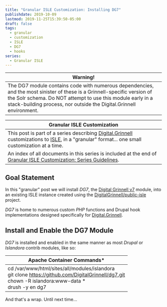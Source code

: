 ```yaml
---
title: "Granular ISLE Customization: Installing DG7"
publishdate: 2019-10-09
lastmod: 2019-11-25T15:39:50-05:00
draft: false
tags:
  - granular
  - customization
  - ISLE
  - DG7
  - hooks
series:
  - Granular ISLE  
---
```


| Warning! |
| --- |
| The DG7 module contains code with numerous dependencies, and the most sinister of these is a Grinnell-specific version of the Solr schema. Do NOT attempt to use this module early in a stack-building process, nor outside the Digital.Grinnell environment. |


| Granular ISLE Customization |
| --- |
| This post is part of a series describing [Digital.Grinnell](https://digital.grinnell.edu) customizations to [ISLE](https://github.com/Islandora-Collaboration-Group/ISLE), in a "granular" format... one small customization at a time. |
| An index of all documents in this series is included at the end of [Granular ISLE Customization: Series Guidelines](https://static.grinnell.edu/blogs/McFateM/posts/047-granular-isle-customization-series-guidelines). |

## Goal Statement
In this "granular" post we will install *_DG7_*, the [Digital Grinnell v7](https://github.com/DigitalGrinnell/dg7.git) module, into an existing ISLE instance created using the [DigitalGrinnell/public-isle](https://github.com/DigitalGrinnell/public-isle) project.

*_DG7_* is home to numerous custom _PHP_ functions and Drupal hook implementations designed specifically for [Digital.Grinnell](https://digital.grinnell.edu/).

## Install and Enable the DG7 Module
_DG7_ is installed and enabled in the same manner as most _Drupal_ or _Islandora_ contrib modules, like so:

| Apache Container Commands* |
| --- |
| cd /var/www/html/sites/all/modules/islandora <br/> git clone https://github.com/DigitalGrinnell/dg7.git <br/> chown -R islandora:www-data * <br/> drush -y en dg7 |

And that's a wrap.  Until next time...
